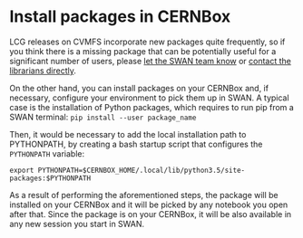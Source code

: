# Install packages in CERNBox

LCG releases on CVMFS incorporate new packages quite frequently, so if you think there is a missing package that can be 
potentially useful for a significant number of users, please [let the SWAN team know](mailto:swan-talk@cern.ch) or 
[contact the librarians directly](https://sft.its.cern.ch/jira/projects/SPI).

On the other hand, you can install packages on your CERNBox and, if necessary, configure your environment to pick them 
up in SWAN. A typical case is the installation of Python packages, which requires to run pip from a SWAN terminal:
`pip install --user package_name`

Then, it would be necessary to add the local installation path to PYTHONPATH, by creating a bash startup script that configures the `PYTHONPATH` variable:

    export PYTHONPATH=$CERNBOX_HOME/.local/lib/python3.5/site-packages:$PYTHONPATH

As a result of performing the aforementioned steps, the package will be installed on your CERNBox and it will be picked by 
any notebook you open after that. Since the package is on your CERNBox, it will be also available in any new session 
you start in SWAN.
